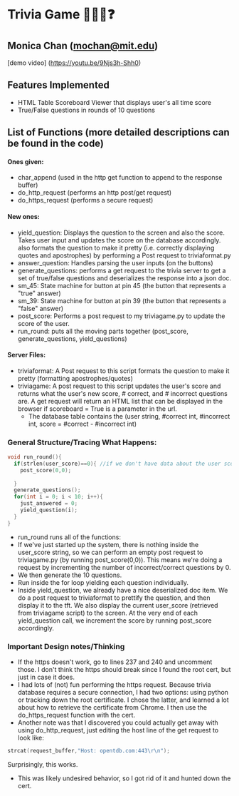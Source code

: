 # Trivia Game 👩🏻‍💻❓
## Monica Chan (mochan@mit.edu)

[demo video] (https://youtu.be/9Njs3h-Shh0)
## Features Implemented

- HTML Table Scoreboard Viewer that displays user's all time score
- True/False questions in rounds of 10 questions


## List of Functions (more detailed descriptions can be found in the code)
#### Ones given:
- char_append (used in the http get function to append to the response buffer)
- do_http_request (performs an http post/get request)
- do_https_request (performs a secure request)

#### New ones:
- yield_question: Displays the question to the screen and also the score. Takes user input and updates the score on the database accordingly. also formats the question to make it pretty (i.e. correctly displaying quotes and apostrophes) by performing a Post request to triviaformat.py
- answer_question: Handles parsing the user inputs (on the buttons)
- generate_questions: performs a get request to the trivia server to get a set of true/false questions and deserializes the response into a json doc.
- sm_45: State machine for button at pin 45 (the button that represents a "true" answer)
- sm_39: State machine for button at pin 39 (the button that represents a "false" answer)
- post_score: Performs a post request to my triviagame.py to update the score of the user. 
- run_round: puts all the moving parts together (post_score, generate_questions, yield_questions)

#### Server Files:
- triviaformat: A Post request to this script formats the question to make it pretty (formatting apostrophes/quotes)
- triviagame: A post request to this script updates the user's score and returns what the user's new score, # correct, and # incorrect questions are. A get request will return an HTML list that can be displayed in the browser if scoreboard = True is a parameter in the url. 
    - The database table contains the (user string, #correct int, #incorrect int, score = #correct - #incorrect int)  

### General Structure/Tracing What Happens:
```cpp
void run_round(){
  if(strlen(user_score)==0){ //if we don't have data about the user score (just on startup), do an empty post request to get back the data.
    post_score(0,0); 
    
  }
  generate_questions();
  for(int i = 0; i < 10; i++){
    just_answered = 0;
    yield_question(i);
  }
}
```
- run_round runs all of the functions:
- If we've just started up the system, there is nothing inside the user_score string, so we can perform an empty post request to triviagame.py (by running post_score(0,0)). This means we're doing a request by incrementing the number of incorrect/correct questions by 0.
- We then generate the 10 questions.
- Run inside the for loop yielding each question individually.
- Inside yield_question, we already have a nice deserialized doc item. We do a post request to triviaformat to prettify the question, and then display it to the tft. We also display the current user_score (retrieved from triviagame script) to the screen. At the very end of each yield_question call, we increment the score by running post_score accordingly. 

### Important Design notes/Thinking
- If the https doesn't work, go to lines 237 and 240 and uncomment those. I don't think the https should break since I found the root cert, but just in case it does. 
- I had lots of (not) fun performing the https request. Because trivia database requires a secure connection, I had two options: using python or tracking down the root certificate. I chose the latter, and learned a lot about how to retrieve the certificate from Chrome. I then use the do_https_request function with the cert. 
- Another note was that I discovered you could actually get away with using do_http_request, just editing the host line of the get request to look like: 
```cpp
strcat(request_buffer,"Host: opentdb.com:443\r\n");
```
Surprisingly, this works.
- This was likely undesired behavior, so I got rid of it and hunted down the cert. 

